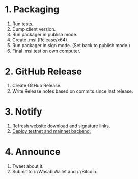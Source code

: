 # 1. Packaging

1. Run tests.
2. Dump client version.
3. Run packager in publish mode.
4. Create .msi (Release/x64)
5. Run packager in sign mode. (Set back to publish mode.)
6. Final .msi test on own computer.

# 2. GitHub Release

1. Create GitHub Release.
2. Write Release notes based on commits since last release.

# 3. Notify

1. Refresh website download and signature links.
2. [Deploy testnet and mainnet backend.](https://github.com/zkSNACKs/WalletWasabi/blob/master/WalletWasabi.Documentation/BackendDeployment.md#update)

# 4. Announce

1. Tweet about it.
2. Submit to /r/WasabiWallet and /r/Bitcoin.
